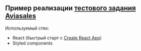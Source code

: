 ## Пример реализации [тестового задания Aviasales](https://github.com/KosyanMedia/test-tasks/tree/master/aviasales)

Используемый стек:
- React (быстрый старт с [Create React App](https://github.com/facebookincubator/create-react-app))
- Styled components